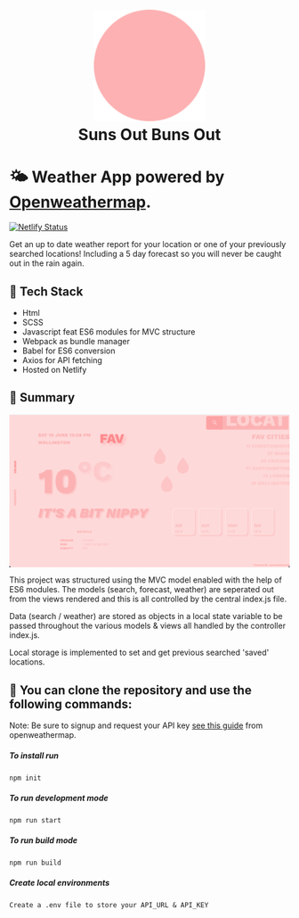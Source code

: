 <h1 align="center">
  <br>
  <a href=""><img src="/dist/img/icons/sun.svg" alt="Weather Forecastr" width="200"></a>
  <br>
  Suns Out Buns Out
  <br>
</h1>

# 🌤 Weather App powered by [Openweathermap](https://openweathermap.org/api).

[![Netlify Status](https://api.netlify.com/api/v1/badges/031ef24b-d318-4211-9e18-629ff9cbf9f8/deploy-status)](https://app.netlify.com/sites/kb-weatherapp/deploys)

Get an up to date weather report for your location or one of your previously searched locations! Including a 5 day forecast so you will never be caught out in the rain again.

## 🏓 Tech Stack

- Html
- SCSS
- Javascript feat ES6 modules for MVC structure
- Webpack as bundle manager
- Babel for ES6 conversion
- Axios for API fetching
- Hosted on Netlify

## 🥎 Summary

<img align='center' src="/dist/img/readMe.png" alt="Weather Forecastr">

This project was structured using the MVC model enabled with the help of ES6 modules. The models (search, forecast, weather) are seperated out from the views rendered and this is all controlled by the central index.js file.

Data (search / weather) are stored as objects in a local state variable to be passed throughout the various models & views all handled by the controller index.js.

Local storage is implemented to set and get previous searched 'saved' locations.

## 🚀 You can clone the repository and use the following commands:

Note: Be sure to signup and request your API key [see this guide](https://home.openweathermap.org/users/sign_in) from openweathermap.

##### To install run

```shell
npm init
```

##### To run development mode

```shell
npm run start
```

##### To run build mode

```shell
npm run build
```

##### Create local environments

```shell
Create a .env file to store your API_URL & API_KEY
```
